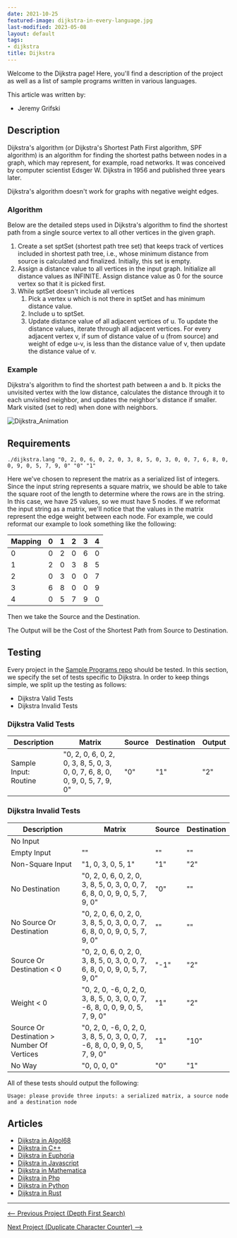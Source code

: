 ```yaml
---
date: 2021-10-25
featured-image: dijkstra-in-every-language.jpg
last-modified: 2023-05-08
layout: default
tags:
- dijkstra
title: Dijkstra
---
```


Welcome to the Dijkstra page! Here, you'll find a description of the project as well as a list of sample programs written in various languages.

This article was written by:

- Jeremy Grifski

## Description

Dijkstra's algorithm (or Dijkstra's Shortest Path First algorithm, SPF algorithm) 
is an algorithm for finding the shortest paths between nodes in a graph, which 
may represent, for example, road networks. It was conceived by computer scientist 
Edsger W. Dijkstra in 1956 and published three years later.

Dijkstra's algorithm doesn't work for graphs with negative weight edges.

### Algorithm

Below are the detailed steps used in Dijkstra's algorithm to find the shortest path 
from a single source vertex to all other vertices in the given graph.

1. Create a set sptSet (shortest path tree set) that keeps track 
   of vertices included in shortest path tree, i.e., whose minimum 
   distance from source is calculated and finalized. Initially, 
   this set is empty.
2. Assign a distance value to all vertices in the input graph. 
   Initialize all distance values as INFINITE. Assign distance 
   value as 0 for the source vertex so that it is picked first.
3. While sptSet doesn't include all vertices
   1. Pick a vertex u which is not there in sptSet and has minimum distance value.
   2. Include u to sptSet.
   3. Update distance value of all adjacent vertices of u. To update the distance 
   values, iterate through all adjacent vertices. For every adjacent vertex v, if 
   sum of distance value of u (from source) and weight of edge u-v, is less than 
   the distance value of v, then update the  distance value of v.

### Example

Dijkstra's algorithm to find the shortest path between a and b. It picks 
the unvisited vertex with the low distance, calculates the distance through 
it to each unvisited neighbor, and updates the neighbor's distance if smaller. 
Mark visited (set to red) when done with neighbors.

![Dijkstra_Animation](https://user-images.githubusercontent.com/35429211/67672949-a2dcfd80-f981-11e9-862a-96bd0ec9ba83.gif)


## Requirements

```console
./dijkstra.lang "0, 2, 0, 6, 0, 2, 0, 3, 8, 5, 0, 3, 0, 0, 7, 6, 8, 0, 0, 9, 0, 5, 7, 9, 0" "0" "1"
```

Here we've chosen to represent the matrix as a serialized list of integers. Since
the input string represents a square matrix, we should be able to take the
square root of the length to determine where the rows are in the string. In this
case, we have 25 values, so we must have 5 nodes.
If we reformat the input string as a matrix, we'll notice that the values in the
matrix represent the edge weight between each node. For example, we
could reformat our example to look something like the following:

| Mapping | 0   | 1   | 2   | 3   | 4   |
| ------- | --- | --- | --- | --- | --- |
| 0       | 0   | 2   | 0   | 6   | 0   |
| 1       | 2   | 0   | 3   | 8   | 5   |
| 2       | 0   | 3   | 0   | 0   | 7   |
| 3       | 6   | 8   | 0   | 0   | 9   |
| 4       | 0   | 5   | 7   | 9   | 0   |

Then we take the Source and the Destination.

The Output will be the Cost of the Shortest Path from Source to Destination.  


## Testing

Every project in the [Sample Programs repo](https://github.com/TheRenegadeCoder/sample-programs) should be tested.
In this section, we specify the set of tests specific to Dijkstra.
In order to keep things simple, we split up the testing as follows:

- Dijkstra Valid Tests
- Dijkstra Invalid Tests

### Dijkstra Valid Tests

| Description | Matrix | Source | Destination | Output |
| ----------- | ------ | ------ | ----------- | ------ |
| Sample Input: Routine | "0, 2, 0, 6, 0, 2, 0, 3, 8, 5, 0, 3, 0, 0, 7, 6, 8, 0, 0, 9, 0, 5, 7, 9, 0" | "0" | "1" | "2" |

### Dijkstra Invalid Tests

| Description | Matrix | Source | Destination |
| ----------- | ------ | ------ | ----------- |
| No Input |  |  |  |
| Empty Input | "" | "" | "" |
| Non-Square Input | "1, 0, 3, 0, 5, 1" | "1" | "2" |
| No Destination | "0, 2, 0, 6, 0, 2, 0, 3, 8, 5, 0, 3, 0, 0, 7, 6, 8, 0, 0, 9, 0, 5, 7, 9, 0" | "0" | "" |
| No Source Or Destination | "0, 2, 0, 6, 0, 2, 0, 3, 8, 5, 0, 3, 0, 0, 7, 6, 8, 0, 0, 9, 0, 5, 7, 9, 0" | "" | "" |
| Source Or Destination < 0 | "0, 2, 0, 6, 0, 2, 0, 3, 8, 5, 0, 3, 0, 0, 7, 6, 8, 0, 0, 9, 0, 5, 7, 9, 0" | "-1" | "2" |
| Weight < 0 | "0, 2, 0, -6, 0, 2, 0, 3, 8, 5, 0, 3, 0, 0, 7, -6, 8, 0, 0, 9, 0, 5, 7, 9, 0" | "1" | "2" |
| Source Or Destination > Number Of Vertices | "0, 2, 0, -6, 0, 2, 0, 3, 8, 5, 0, 3, 0, 0, 7, -6, 8, 0, 0, 9, 0, 5, 7, 9, 0" | "1" | "10" |
| No Way | "0, 0, 0, 0" | "0" | "1" |

All of these tests should output the following:

```
Usage: please provide three inputs: a serialized matrix, a source node and a destination node
```


## Articles

- [Dijkstra in Algol68](https://sampleprograms.io/projects/dijkstra/algol68)
- [Dijkstra in C++](https://sampleprograms.io/projects/dijkstra/c-plus-plus)
- [Dijkstra in Euphoria](https://sampleprograms.io/projects/dijkstra/euphoria)
- [Dijkstra in Javascript](https://sampleprograms.io/projects/dijkstra/javascript)
- [Dijkstra in Mathematica](https://sampleprograms.io/projects/dijkstra/mathematica)
- [Dijkstra in Php](https://sampleprograms.io/projects/dijkstra/php)
- [Dijkstra in Python](https://sampleprograms.io/projects/dijkstra/python)
- [Dijkstra in Rust](https://sampleprograms.io/projects/dijkstra/rust)

***

<nav class="project-nav">

<div id="prev" markdown="1">

[<-- Previous Project (Depth First Search)](https://sampleprograms.io/projects/depth-first-search)

</div>

<div id="next" markdown="1">

[Next Project (Duplicate Character Counter) -->](https://sampleprograms.io/projects/duplicate-character-counter)

</div>

</nav>